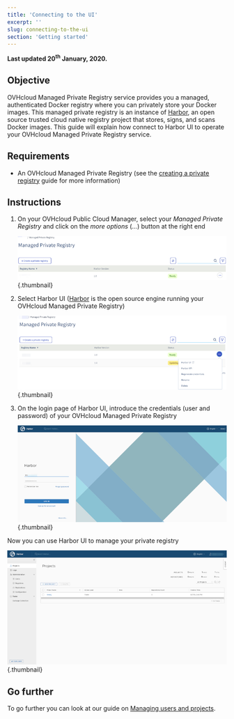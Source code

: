 ```yaml
---
title: 'Connecting to the UI'
excerpt: ''
slug: connecting-to-the-ui
section: 'Getting started'
---
```


**Last updated 20<sup>th</sup> January, 2020.**

<style>
 pre {
     font-size: 14px;
 }
 pre.console {
   background-color: #300A24; 
   color: #ccc;
   font-family: monospace;
   padding: 5px;
   margin-bottom: 5px;
 }
 pre.console code {
   border: solid 0px transparent;
   color: #ccc;
   font-family: monospace !important;
   font-size: 0.75em;
 }
 .small {
     font-size: 0.75em;
 }
</style>


## Objective

OVHcloud Managed Private Registry service provides you a managed, authenticated Docker registry where you can privately store your Docker images. This managed private registry is an instance of [Harbor](https://goharbor.io/), an open source trusted cloud native registry project that stores, signs, and scans Docker images. This guide will explain how connect to Harbor UI to operate your OVHcloud Managed Private Registry service.


## Requirements

- An OVHcloud Managed Private Registry (see the [creating a private registry](../creating-a-private-registry/) guide for more information)


## Instructions

1. On your OVHcloud Public Cloud Manager, select your *Managed Private Registry* and click on the *more options* (*...*) button at the right end

    ![Managing users and projects](images/connecting-to-the-ui-001-s.jpg){.thumbnail}

1. Select Harbor UI ([Harbor](https://goharbor.io/) is the open source engine running your OVHcloud Managed Private Registry)

    ![Managing users and projects](images/connecting-to-the-ui-002-s.jpg){.thumbnail}

1. On the login page of Harbor UI, introduce the credentials (user and password) of your OVHcloud Managed Private Registry

    ![Managing users and projects](images/connecting-to-the-ui-003-s.jpg){.thumbnail}


Now you can use Harbor UI to manage your private registry

![Managing users and projects](images/connecting-to-the-ui-004-s.jpg){.thumbnail}



## Go further

To go further you can look at our guide on [Managing users and projects](../managing-users-and-projects/).
